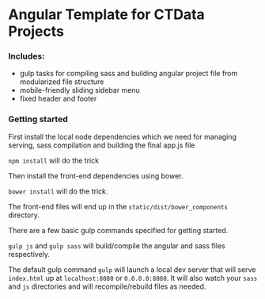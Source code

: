 # Angular Template for CTData Projects

### Includes:
- gulp tasks for compiling sass and building angular project file from modularized file structure
- mobile-friendly sliding sidebar menu
- fixed header and footer


### Getting started

First install the local node dependencies which we need for managing serving, sass compilation
and building the final app.js file

```npm install``` will do the trick

Then install the front-end dependencies using bower.

```bower install``` will do the trick.

The front-end files will end up in the ```static/dist/bower_components``` directory.

There are a few basic gulp commands specified for getting started.

```gulp js``` and ```gulp sass``` will build/compile the angular and sass files respectively.

The default gulp command ```gulp``` will launch a local dev server that will serve ```index.html```
up at ```localhost:8080``` or ```0.0.0.0:8080```. It will also watch your ```sass``` and ```js```
directories and will recompile/rebuild files as needed.
